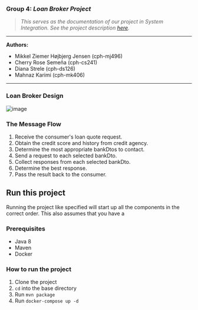 ### Group 4: _Loan Broker Project_
> _This serves as the documentation of our project in System Integration.
See the project description [here](https://github.com/datsoftlyngby/soft2018fall-si-teaching-material/blob/master/Project/Loan%20Broker%20Project.pdf)._

***
<b>Authors:</b>
- Mikkel Ziemer Højbjerg Jensen (cph-mj496)
- Cherry Rose Semeña (cph-cs241)
- Diana Strele (cph-ds126)
- Mahnaz Karimi (cph-mk406)
***

### Loan Broker Design
![image](https://user-images.githubusercontent.com/16150075/47963816-60fcce00-e031-11e8-872c-cbd7dd077dd1.png)

### The Message Flow
1. Receive the consumer's loan quote request.
2. Obtain the credit score and history from credit agency.
3. Determine the most appropriate bankDtos to contact.
4. Send a request to each selected bankDto.
5. Collect responses from each selected bankDto.
6. Determine the best response.
7. Pass the result back to the consumer.


## Run this project
Running the project like specified will start up all the components in the correct order.
This also assumes that you have a 
### Prerequisites
- Java 8
- Maven
- Docker

### How to run the project
1. Clone the project
2. `cd` into the base directory
3. Run `mvn package`
4. Run `docker-compose up -d`